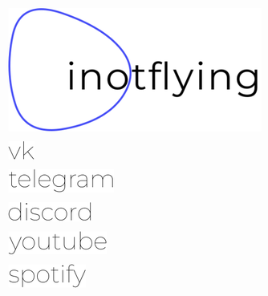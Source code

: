 <picture>
    <source media="(prefers-color-scheme: dark)" srcset="https://raw.githubusercontent.com/inotflying/inotflying/main/assets/dark/header.svg">
    <img src="https://raw.githubusercontent.com/inotflying/inotflying/main/assets/light/header.svg">
</picture>
<br>
<br>
<a href="https://vk.com/inotflying">
    <picture>
        <source media="(prefers-color-scheme: dark)" srcset="https://raw.githubusercontent.com/inotflying/inotflying/main/assets/dark/vk.svg">
        <img src="https://raw.githubusercontent.com/inotflying/inotflying/main/assets/light/vk.svg">
    </picture>
</a>
<br>
<br>
<a href="https://t.me/inotflying">
    <picture>
        <source media="(prefers-color-scheme: dark)" srcset="https://raw.githubusercontent.com/inotflying/inotflying/main/assets/dark/telegram.svg">
        <img src="https://raw.githubusercontent.com/inotflying/inotflying/main/assets/light/telegram.svg">
    </picture>
</a>
<br>
<br>
<a href="https://discordapp.com/users/817660113535762432">
    <picture>
        <source media="(prefers-color-scheme: dark)" srcset="https://raw.githubusercontent.com/inotflying/inotflying/main/assets/dark/discord.svg">
        <img src="https://raw.githubusercontent.com/inotflying/inotflying/main/assets/light/discord.svg">
    </picture>
</a>
<br>
<br>
<a href="https://youtube.com/@inotflying">
    <picture>
        <source media="(prefers-color-scheme: dark)" srcset="https://raw.githubusercontent.com/inotflying/inotflying/main/assets/dark/youtube.svg">
        <img src="https://raw.githubusercontent.com/inotflying/inotflying/main/assets/light/youtube.svg">
    </picture>
</a>
<br>
<br>
<a href="https://open.spotify.com/user/srobl2kk58wx6su3m8siy68c4">
    <picture>
        <source media="(prefers-color-scheme: dark)" srcset="https://raw.githubusercontent.com/inotflying/inotflying/main/assets/dark/spotify.svg">
        <img src="https://raw.githubusercontent.com/inotflying/inotflying/main/assets/light/spotify.svg">
    </picture>
</a>